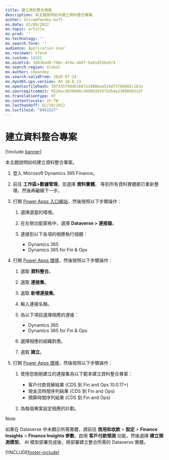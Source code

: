 ```yaml
---
title: 建立資料整合專案
description: 本主題說明如何建立資料整合專案。
author: ShivamPandey-msft
ms.date: 02/09/2022
ms.topic: article
ms.prod: ''
ms.technology: ''
ms.search.form: ''
audience: Application User
ms.reviewer: kfend
ms.custom: 14151
ms.assetid: 3d43ba40-780c-459a-a66f-9a01d556e674
ms.search.region: Global
ms.author: shpandey
ms.search.validFrom: 2020-07-24
ms.dyn365.ops.version: AX 10.0.13
ms.openlocfilehash: 50f435f9d461667a1908baa529d73766085c183a
ms.sourcegitcommit: 6526acd0300d9c5800d3d7675d54e23090d031df
ms.translationtype: HT
ms.contentlocale: zh-TW
ms.lasthandoff: 02/10/2022
ms.locfileid: "8451527"
---
```

# <a name="create-a-data-integration-project"></a>建立資料整合專案

[!include [banner](../includes/banner.md)]

本主題說明如何建立資料整合專案。

1. 登入 Microsoft Dynamics 365 Finance。
2. 前往 **工作區\>數據管理**，並選擇 **資料實體**。 等到所有資料實體都已重新整理，然後再繼續下一步。
3. 打開 [Power Apps 入口網站](https://make.powerapps.com/)，然後按照以下步驟操作：

    1. 選擇適當的環境。
    2. 在左側功能窗格中，選擇 **Dataverse \> 連接器**。
    3. 連接到以下各項的相應執行個體：

        - Dynamics 365
        - Dynamics 365 for Fin & Ops

4. 打開 [Power Apps 環境](https://admin.powerapps.com/environments)，然後按照以下步驟操作：

    1. 選取 **資料整合**。
    2. 選取 **連接集**。
    3. 選取 **新增連接集**。
    4. 輸入連接名稱。
    5. 為以下項目選擇相應的連接：

        - Dynamics 365
        - Dynamics 365 for Fin & Ops

    6. 選擇相應的組織對應。
    7. 選取 **建立**。

5. 打開 [Power Apps 環境](https://admin.powerapps.com/environments)，然後按照以下步驟操作：  

    1. 使用您剛剛建立的連接集為以下範本建立資料整合專案：

        - 客戶付款見解結果 (CDS 到 Fin and Ops 10.0.17+)
        - 現金流時間序列結果 (CDS 到 Fin and Ops)
        - 預算時間序列結果 (CDS 到 Fin and Ops)

    2. 為每個專案設定相應的計劃。

> [!NOTE]
> 如果在 Dataverse 中未顯示所需實體，請前往 **信用和收款** > **設定** > **Finance Insights** > **Finance Insights 參數**，啟用 **客戶付款預測** 功能，然後選擇 **建立預測模型**。 AI 模型部署完成後，將部署建立整合所需的 Dataverse 實體。

[!INCLUDE[footer-include](../../includes/footer-banner.md)]
